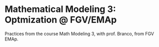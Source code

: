 # Mathematical Modeling 3: Optmization @ FGV/EMAp

Practices from the course Math Modeling 3, with prof. Branco, from FGV EMAp.
